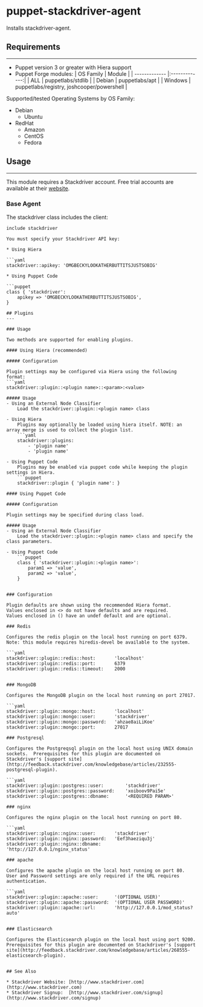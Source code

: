 # puppet-stackdriver-agent

Installs stackdriver-agent.

## Requirements
---

- Puppet version 3 or greater with Hiera support
- Puppet Forge modules:
    | OS Family     | Module        |
    | ------------- |:-------------:|
    | ALL           | puppetlabs/stdlib |
    | Debian        | puppetlabs/apt |
    | Windows       | puppetlabs/registry, joshcooper/powershell |

Supported/tested Operating Systems by OS Family:

* Debian
    * Ubuntu
* RedHat
    * Amazon
    * CentOS
    * Fedora

## Usage
---

This module requires a Stackdriver account.  Free trial accounts are available at their [website](http://www.stackdriver.com/signup).

### Base Agent

The stackdriver class includes the client:

```puppet
include stackdriver

You must specify your Stackdriver API key:

* Using Hiera

```yaml
stackdriver::apikey: 'OMGBECKYLOOKATHERBUTTITSJUSTSOBIG'

* Using Puppet Code

```puppet
class { 'stackdriver':
    apikey => 'OMGBECKYLOOKATHERBUTTITSJUSTSOBIG',
}

## Plugins
---

### Usage

Two methods are supported for enabling plugins.

#### Using Hiera (recommended)

##### Configuration

Plugin settings may be configured via Hiera using the following format:
```yaml
stackdriver::plugin::<plugin name>::<param>:<value>

##### Usage
- Using an External Node Classifier
    Load the stackdriver::plugin::<plugin name> class

- Using Hiera
    Plugins may optionally be loaded using hiera itself. NOTE: an array merge is used to collect the plugin list.
    ```yaml
    stackdriver::plugins:
        - 'plugin name'
        - 'plugin name'

- Using Puppet Code
    Plugins may be enabled via puppet code while keeping the plugin settings in Hiera.
    ```puppet
    stackdriver::plugin { 'plugin name': }

#### Using Puppet Code

##### Configuration

Plugin settings may be specified during class load.

##### Usage
- Using an External Node Classifier
    Load the stackdriver::plugin::<plugin name> class and specify the class parameters.

- Using Puppet Code
    ```puppet
    class { 'stackdriver::plugin::<plugin name>':
        param1 => 'value',
        param2 => 'value',
    }


### Configuration

Plugin defaults are shown using the recommended Hiera format.
Values enclosed in <> do not have defaults and are required.
Values enclosed in () have an undef default and are optional.

### Redis

Configures the redis plugin on the local host running on port 6379.  Note: this module requires hiredis-devel be available to the system.

```yaml
stackdriver::plugin::redis::host:       'localhost'
stackdriver::plugin::redis::port:       6379
stackdriver::plugin::redis::timeout:    2000


### MongoDB

Configures the MongoDB plugin on the local host running on port 27017.

```yaml
stackdriver::plugin::mongo::host:       'localhost'
stackdriver::plugin::mongo::user:       'stackdriver'
stackdriver::plugin::mongo::password:   'ahzae8aiLiKoe'
stackdriver::plugin::mongo::port:       27017

### Postgresql

Configures the Postgreqsql plugin on the local host using UNIX domain sockets.  Prerequisites for this plugin are documented on Stackdriver's [support site](http://feedback.stackdriver.com/knowledgebase/articles/232555-postgresql-plugin).

```yaml
stackdriver::plugin::postgres::user:        'stackdriver'
stackdriver::plugin::postgres::password:    'xoiboov9Pai5e'
stackdriver::plugin::postgres::dbname:      '<REQUIRED PARAM>'

### nginx

Configures the nginx plugin on the local host running on port 80.

```yaml
stackdriver::plugin::nginx::user:       'stackdriver'
stackdriver::plugin::nginx::password:   'Eef3haeziqu3j'
stackdriver::plugin::nginx::dbname:     'http://127.0.0.1/nginx_status'

### apache

Configures the apache plugin on the local host running on port 80.
User and Password settings are only required if the URL requires authentication.

```yaml
stackdriver::plugin::apache::user:      '(OPTIONAL USER)'
stackdriver::plugin::apache::password:  '(OPTIONAL USER PASSWORD)'
stackdriver::plugin::apache::url:       'http://127.0.0.1/mod_status?auto'


### Elasticsearch

Configures the Elasticsearch plugin on the local host using port 9200.  Prerequisites for this plugin are documented on Stackdriver's [support site](http://feedback.stackdriver.com/knowledgebase/articles/268555-elasticsearch-plugin).


## See Also

* Stackdriver Website: [http://www.stackdriver.com](http://www.stackdriver.com)
* Stackdriver Signup:  [http://www.stackdriver.com/signup](http://www.stackdriver.com/signup)


